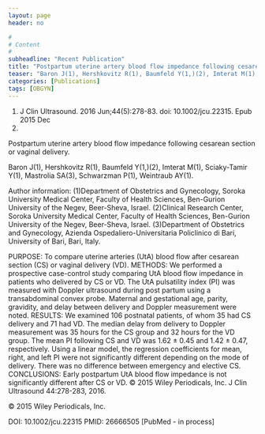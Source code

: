 ```yaml
---
layout: page
header: no

#
# Content
#
subheadline: "Recent Publication"
title: "Postpartum uterine artery blood flow impedance following cesarean section or vaginal delivery."
teaser: "Baron J(1), Hershkovitz R(1), Baumfeld Y(1,)(2), Imterat M(1), Sciaky-Tamir Y(1), Mastrolia SA(3), Schwarzman P(1), Weintraub AY(1)."
categories: [Publications]
tags: [OBGYN]
---
```


1. J Clin Ultrasound. 2016 Jun;44(5):278-83. doi: 10.1002/jcu.22315. Epub 2015 Dec
15.

Postpartum uterine artery blood flow impedance following cesarean section or
vaginal delivery.

Baron J(1), Hershkovitz R(1), Baumfeld Y(1,)(2), Imterat M(1), Sciaky-Tamir Y(1),
Mastrolia SA(3), Schwarzman P(1), Weintraub AY(1).

Author information: 
(1)Department of Obstetrics and Gynecology, Soroka University Medical Center,
Faculty of Health Sciences, Ben-Gurion University of the Negev, Beer-Sheva,
Israel. (2)Clinical Research Center, Soroka University Medical Center, Faculty of
Health Sciences, Ben-Gurion University of the Negev, Beer-Sheva, Israel.
(3)Department of Obstetrics and Gynecology, Azienda Ospedaliero-Universitaria
Policlinico di Bari, University of Bari, Bari, Italy.

PURPOSE: To compare uterine arteries (UtA) blood flow after cesarean section (CS)
or vaginal delivery (VD).
METHODS: We performed a prospective case-control study comparing UtA blood flow
impedance in patients who delivered by CS or VD. The UtA pulsatility index (PI)
was measured with Doppler ultrasound during post partum using a transabdominal
convex probe. Maternal and gestational age, parity, gravidity, and delay between 
delivery and Doppler measurement were noted.
RESULTS: We examined 106 postnatal patients, of whom 35 had CS delivery and 71
had VD. The median delay from delivery to Doppler measurement was 35 hours for
the CS group and 32 hours for the VD group. The mean PI following CS and VD was
1.62 ± 0.45 and 1.42 ± 0.47, respectively. Using a linear model, the regression
coefficients for mean, right, and left PI were not significantly different
depending on the mode of delivery. There was no difference between emergency and 
elective CS.
CONCLUSIONS: Early postpartum UtA blood flow impedance is not significantly
different after CS or VD. © 2015 Wiley Periodicals, Inc. J Clin Ultrasound
44:278-283, 2016.

© 2015 Wiley Periodicals, Inc.

DOI: 10.1002/jcu.22315 
PMID: 26666505  [PubMed - in process]
